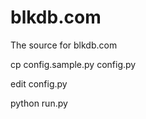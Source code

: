 blkdb.com
=========

The source for blkdb.com

cp config.sample.py config.py 

edit config.py

python run.py
